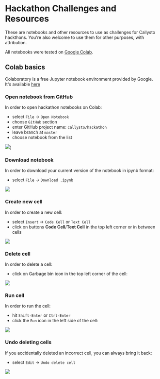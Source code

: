 # Hackathon Challenges and Resources

These are notebooks and other resources to use as challenges for Callysto hackthons. You're also welcome to use them for other purposes, with attribution.

All notebooks were tested on [Google Colab](https://colab.research.google.com).

## Colab basics
Colaboratory is a free Jupyter notebook environment provided by Google.   
It's available [here](https://colab.research.google.com)

### Open notebook from GitHub

In order to open hackathon notebooks on Colab:  
- select `File` -> `Open Notebook`  
- choose `GitHub` section  
- enter GitHub project name: `callysto/hackathon`
- leave branch at `master`
- choose notebook from the list  

![](https://swift-yeg.cloud.cybera.ca:8080/v1/AUTH_d22d1e3f28be45209ba8f660295c84cf/hackaton/open_notebook.png))


### Download notebook

In order to download your current version of the notebook in ipynb format:

- select `File` -> `Download .ipynb`  

![](https://swift-yeg.cloud.cybera.ca:8080/v1/AUTH_d22d1e3f28be45209ba8f660295c84cf/hackaton/download_notebook.png)


### Create new cell

In order to create a new cell:
- select `Insert` -> `Code Cell`  or  `Text Cell`  
- click on buttons **Code Cell**/**Text Cell** in the top left corner or in between cells   

![](https://swift-yeg.cloud.cybera.ca:8080/v1/AUTH_d22d1e3f28be45209ba8f660295c84cf/hackaton/create_cell.png)

### Delete cell
In order to delete a cell:

 - click on Garbage bin icon in the top left  corner of the cell: 


![](https://swift-yeg.cloud.cybera.ca:8080/v1/AUTH_d22d1e3f28be45209ba8f660295c84cf/hackaton/delete_cell.png)

### Run cell
In order to run the cell:

 - hit `Shift-Enter`  or `Ctrl-Enter`
 - click the `Run` icon in the left side of the cell: 
 
 ![](https://swift-yeg.cloud.cybera.ca:8080/v1/AUTH_d22d1e3f28be45209ba8f660295c84cf/hackaton/run_cell.png)
 
 ### Undo deleting cells
 If you accidentally deleted an incorrect cell, you can always bring it back:
 - select `Edit` -> `Undo delete cell`
 
 ![](https://swift-yeg.cloud.cybera.ca:8080/v1/AUTH_d22d1e3f28be45209ba8f660295c84cf/hackaton/undo_cell.png)
 
